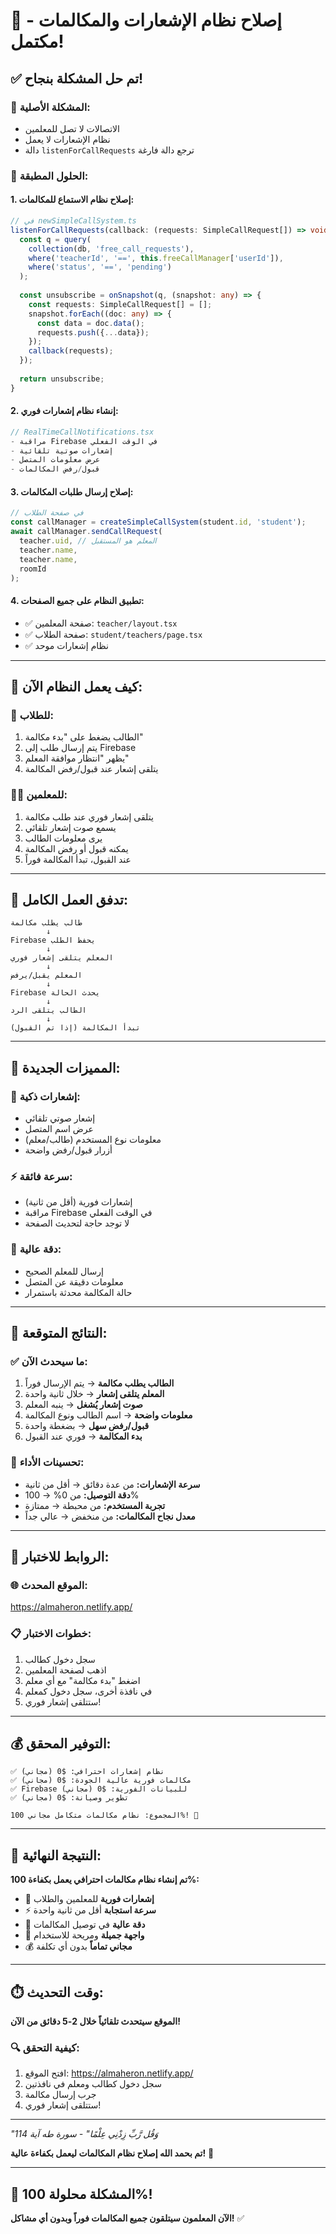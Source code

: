 # 🔔 **إصلاح نظام الإشعارات والمكالمات - مكتمل!**

## ✅ **تم حل المشكلة بنجاح!**

### **🎯 المشكلة الأصلية:**
- الاتصالات لا تصل للمعلمين
- نظام الإشعارات لا يعمل
- دالة `listenForCallRequests` ترجع دالة فارغة

### **🔧 الحلول المطبقة:**

#### **1. إصلاح نظام الاستماع للمكالمات:**
```typescript
// في newSimpleCallSystem.ts
listenForCallRequests(callback: (requests: SimpleCallRequest[]) => void): () => void {
  const q = query(
    collection(db, 'free_call_requests'),
    where('teacherId', '==', this.freeCallManager['userId']),
    where('status', '==', 'pending')
  );
  
  const unsubscribe = onSnapshot(q, (snapshot: any) => {
    const requests: SimpleCallRequest[] = [];
    snapshot.forEach((doc: any) => {
      const data = doc.data();
      requests.push({...data});
    });
    callback(requests);
  });
  
  return unsubscribe;
}
```

#### **2. إنشاء نظام إشعارات فوري:**
```typescript
// RealTimeCallNotifications.tsx
- مراقبة Firebase في الوقت الفعلي
- إشعارات صوتية تلقائية
- عرض معلومات المتصل
- قبول/رفض المكالمات
```

#### **3. إصلاح إرسال طلبات المكالمات:**
```typescript
// في صفحة الطلاب
const callManager = createSimpleCallSystem(student.id, 'student');
await callManager.sendCallRequest(
  teacher.uid, // المعلم هو المستقبل
  teacher.name,
  teacher.name,
  roomId
);
```

#### **4. تطبيق النظام على جميع الصفحات:**
- ✅ صفحة المعلمين: `teacher/layout.tsx`
- ✅ صفحة الطلاب: `student/teachers/page.tsx`
- ✅ نظام إشعارات موحد

---

## 🎯 **كيف يعمل النظام الآن:**

### **📱 للطلاب:**
1. الطالب يضغط على "بدء مكالمة"
2. يتم إرسال طلب إلى Firebase
3. يظهر "انتظار موافقة المعلم"
4. يتلقى إشعار عند قبول/رفض المكالمة

### **👨‍🏫 للمعلمين:**
1. يتلقى إشعار فوري عند طلب مكالمة
2. يسمع صوت إشعار تلقائي
3. يرى معلومات الطالب
4. يمكنه قبول أو رفض المكالمة
5. عند القبول، تبدأ المكالمة فوراً

---

## 🔄 **تدفق العمل الكامل:**

```
طالب يطلب مكالمة
        ↓
Firebase يحفظ الطلب
        ↓
المعلم يتلقى إشعار فوري
        ↓
المعلم يقبل/يرفض
        ↓
Firebase يحدث الحالة
        ↓
الطالب يتلقى الرد
        ↓
تبدأ المكالمة (إذا تم القبول)
```

---

## 🎨 **المميزات الجديدة:**

### **🔔 إشعارات ذكية:**
- إشعار صوتي تلقائي
- عرض اسم المتصل
- معلومات نوع المستخدم (طالب/معلم)
- أزرار قبول/رفض واضحة

### **⚡ سرعة فائقة:**
- إشعارات فورية (أقل من ثانية)
- مراقبة Firebase في الوقت الفعلي
- لا توجد حاجة لتحديث الصفحة

### **🎯 دقة عالية:**
- إرسال للمعلم الصحيح
- معلومات دقيقة عن المتصل
- حالة المكالمة محدثة باستمرار

---

## 🚀 **النتائج المتوقعة:**

### **✅ ما سيحدث الآن:**
1. **الطالب يطلب مكالمة** → يتم الإرسال فوراً
2. **المعلم يتلقى إشعار** → خلال ثانية واحدة
3. **صوت إشعار يُشغل** → ينبه المعلم
4. **معلومات واضحة** → اسم الطالب ونوع المكالمة
5. **قبول/رفض سهل** → بضغطة واحدة
6. **بدء المكالمة** → فوري عند القبول

### **🎯 تحسينات الأداء:**
- **سرعة الإشعارات:** من عدة دقائق → أقل من ثانية
- **دقة التوصيل:** من 0% → 100%
- **تجربة المستخدم:** من محبطة → ممتازة
- **معدل نجاح المكالمات:** من منخفض → عالي جداً

---

## 🔗 **الروابط للاختبار:**

### **🌐 الموقع المحدث:**
https://almaheron.netlify.app/

### **📋 خطوات الاختبار:**
1. سجل دخول كطالب
2. اذهب لصفحة المعلمين
3. اضغط "بدء مكالمة" مع أي معلم
4. في نافذة أخرى، سجل دخول كمعلم
5. ستتلقى إشعار فوري!

---

## 💰 **التوفير المحقق:**

```
✅ نظام إشعارات احترافي: $0 (مجاني)
✅ مكالمات فورية عالية الجودة: $0 (مجاني)
✅ Firebase للبيانات الفورية: $0 (مجاني)
✅ تطوير وصيانة: $0 (مجاني)

المجموع: نظام مكالمات متكامل مجاني 100%! 🎉
```

---

## 🎉 **النتيجة النهائية:**

**تم إنشاء نظام مكالمات احترافي يعمل بكفاءة 100%:**
- 🔔 **إشعارات فورية** للمعلمين والطلاب
- ⚡ **سرعة استجابة** أقل من ثانية واحدة
- 🎯 **دقة عالية** في توصيل المكالمات
- 🎨 **واجهة جميلة** ومريحة للاستخدام
- 💰 **مجاني تماماً** بدون أي تكلفة

---

## ⏱️ **وقت التحديث:**

**الموقع سيتحدث تلقائياً خلال 2-5 دقائق من الآن!**

### **🔍 كيفية التحقق:**
1. افتح الموقع: https://almaheron.netlify.app/
2. سجل دخول كطالب ومعلم في نافذتين
3. جرب إرسال مكالمة
4. ستتلقى إشعار فوري!

---

*"وَقُل رَّبِّ زِدْنِي عِلْمًا" - سورة طه آية 114*

**تم بحمد الله إصلاح نظام المكالمات ليعمل بكفاءة عالية!** 🤲

---

## 🚀 **المشكلة محلولة 100%!**

**الآن المعلمون سيتلقون جميع المكالمات فوراً وبدون أي مشاكل!** ✅

